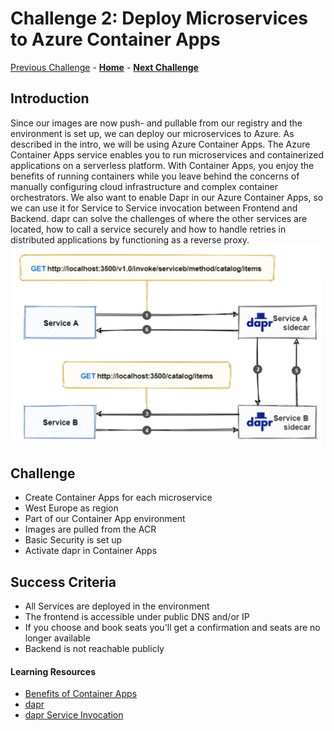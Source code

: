 # Challenge 2: Deploy Microservices to Azure Container Apps

[Previous Challenge](./01-Build-and-push-locally.md) - **[Home](../README.md)** - **[Next Challenge](./03-GitHub-Actions.md)**

## Introduction

Since our images are now push- and pullable from our registry and the environment is set up, we can deploy our microservices to Azure. As described in the intro, we will be using Azure Container Apps. The Azure Container Apps service enables you to run microservices and containerized applications on a serverless platform. With Container Apps, you enjoy the benefits of running containers while you leave behind the concerns of manually configuring cloud infrastructure and complex container orchestrators.
We also want to enable Dapr in our Azure Container Apps, so we can use it for Service to Service invocation between Frontend and Backend. dapr can solve the challenges of where the other services are located, how to call a service securely and how to handle retries in distributed applications by functioning as a reverse proxy.
![dapr service invocation example](../Images/dapr-service-invocation.png)

## Challenge

* Create Container Apps for each microservice 
* West Europe as region
* Part of our Container App environment
* Images are pulled from the ACR
* Basic Security is set up
* Activate dapr in Container Apps

## Success Criteria

* All Services are deployed in the environment
* The frontend is accessible under public DNS and/or IP
* If you choose and book seats you'll get a confirmation and seats are no longer available
* Backend is not reachable publicly

#### Learning Resources
* [Benefits of Container Apps](https://docs.microsoft.com/en-us/azure/container-apps/compare-options)
* [dapr](https://docs.dapr.io/concepts/overview/)
* [dapr Service Invocation](https://learn.microsoft.com/en-us/dotnet/architecture/dapr-for-net-developers/service-invocation)
